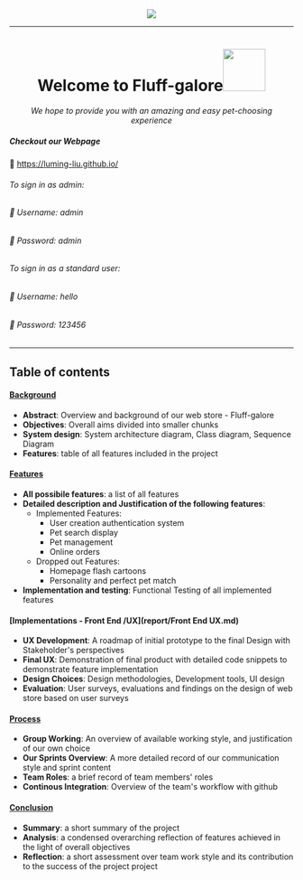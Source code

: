 <div align=center>
<img src= https://i.imgur.com/9NwQH57.png=centerme > 

</div>	

___

<div align="center">
<h1>Welcome to Fluff-galore<img src="https://raw.githubusercontent.com/Yj-nnie/web-softwaretools-plain/dev/favicon.ico" alt="" width="75" height="75" />
</h1>
</div>

<div align="center">
<em>We hope to provide you with an amazing and easy pet-choosing experience</em>
</div>


##### Checkout our Webpage
:link: https://luming-liu.github.io/

###### To sign in as admin: 
###### :bust_in_silhouette: Username: admin
###### :key: Password: admin
    
###### To sign in as a standard user: 
###### :busts_in_silhouette: Username: hello
###### :key: Password: 123456


___

## Table of contents

#### [Background](report/Background.md)
   - **Abstract**: Overview and background of our web store - Fluff-galore
   - **Objectives**: Overall aims divided into smaller chunks 
   - **System design**: System architecture diagram, Class diagram, Sequence Diagram
   - **Features**: table of all features included in the project


#### [Features](report/Features.md)
- **All possibile features**: a list of all features
- **Detailed description and Justification of the following features**:
    - Implemented Features:   
        - User creation authentication system
        - Pet search display
        - Pet management
        - Online orders
    - Dropped out Features: 
        - Homepage flash cartoons
        - Personality and perfect pet match
- **Implementation and testing**: Functional Testing of all implemented features
    

#### [Implementations - Front End /UX](report/Front End UX.md)

- **UX Development**: A roadmap of initial prototype to the final Design with Stakeholder's perspectives
- **Final UX**: Demonstration of final product with detailed code snippets to demonstrate feature implementation
- **Design Choices**: Design methodologies, Development tools, UI design
- **Evaluation**: User surveys, evaluations and findings on the design of web store based on user surveys

#### [Process](report/Process.md) 
- **Group Working**: An overview of available working style, and justification of our own choice
- **Our Sprints Overview**: A more detailed record of our communication style and sprint content
- **Team Roles**: a brief record of team members' roles
- **Continous Integration**: Overview of the team's workflow with github

#### [Conclusion](report/Conclusion.md)

- **Summary**: a short summary of the project
- **Analysis**: a condensed overarching reflection of features achieved in the light of overall objectives
- **Reflection**: a short assessment over team work style and its contribution to the success of the project project




